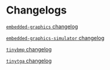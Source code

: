 # Changelogs

[`embedded-graphics` changelog](./embedded-graphics/CHANGELOG.md)

[`embedded-graphics-simulator` changelog](./embedded-graphics-simulator/CHANGELOG.md)

[`tinybmp` changelog](./tinybmp/CHANGELOG.md)

[`tinytga` changelog](./tinytga/CHANGELOG.md)
